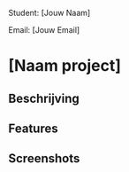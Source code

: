 Student: [Jouw Naam]

Email: [Jouw Email]

# [Naam project]
## Beschrijving


## Features


## Screenshots

